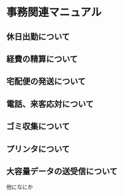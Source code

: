 # 事務関連マニュアル
## 休日出勤について
## 経費の精算について
## 宅配便の発送について
## 電話、来客応対について
## ゴミ収集について
## プリンタについて
## 大容量データの送受信について

他になにか